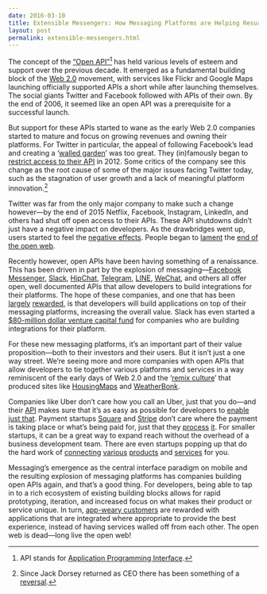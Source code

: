 ```yaml
---
date: 2016-03-10
title: Extensible Messengers: How Messaging Platforms are Helping Resurrect the Open Web
layout: post
permalink: extensible-messengers.html
---
```

The concept of the [“Open API”](https://en.wikipedia.org/wiki/Open_API)[^1] has held various levels of esteem and support over the previous decade. It emerged as a fundamental building block of the [Web 2.0](https://en.wikipedia.org/wiki/Web_2.0) movement, with services like Flickr and Google Maps launching officially supported APIs a short while after launching themselves. The social giants Twitter and Facebook followed with APIs of their own. By the end of 2006, it seemed like an open API was a prerequisite for a successful launch.

But support for these APIs started to wane as the early Web 2.0 companies started to mature and focus on growing revenues and owning their platforms. For Twitter in particular, the appeal of following Facebook’s lead and creating a ‘[walled garden](http://www.theverge.com/2012/7/9/3135406/twitter-api-open-closed-facebook-walled-garden)’ was too great. They (in)famously began to [restrict access to their API](https://blog.twitter.com/2012/changes-coming-in-version-11-of-the-twitter-api) in 2012. Some critics of the company see this change as the root cause of some of the major issues facing Twitter today, such as the stagnation of user growth and a lack of meaningful platform innovation.[^2]

Twitter was far from the only major company to make such a change however—by the end of 2015 Netflix, Facebook, Instagram, LinkedIn, and others had shut off open access to their APIs. These API shutdowns didn’t just have a negative impact on developers. As the drawbridges went up, users started to feel the [negative effects](http://www.theverge.com/2012/12/5/3730876/instagram-cuts-off-twitter-cards-integration-further-souring-relationship). People began to [lament](http://www.nytimes.com/2010/05/23/magazine/23FOB-medium-t.html) the [end of the open web](http://www.theatlantic.com/technology/archive/2014/06/even-non-nerds-should-care-that-netflix-just-broke-up-with-developers/372926/).

Recently however, open APIs have been having something of a renaissance. This has been driven in part by the explosion of messaging—[Facebook Messenger](https://www.messenger.com/platform?_rdr), [Slack](https://api.slack.com), [HipChat](https://www.hipchat.com/docs/apiv2), [Telegram](https://core.telegram.org/api), [LINE](https://developers.line.me/restful-api/overview), [WeChat](http://dev.wechat.com/wechatapi), and others all offer open, well documented APIs that allow developers to build integrations for their platforms. The hope of these companies, and one that has been [largely](https://slack.com/apps) [rewarded](https://www.hipchat.com/integrations), is that developers will build applications on top of their messaging platforms, increasing the overall value. Slack has even started a [$80-million dollar venture capital fund](http://techcrunch.com/2015/12/15/trophy-emoji/) for companies who are building integrations for their platform.

For these new messaging platforms, it’s an important part of their value proposition—both to their investors and their users. But it isn’t just a one way street. We’re seeing more and more companies with open APIs that allow developers to tie together various platforms and services in a way reminiscent of the early days of Web 2.0 and the ‘[remix culture](https://en.wikipedia.org/wiki/Remix_culture#Internet_and_web_2.0)’ that produced sites like [HousingMaps](http://www.housingmaps.com) and [WeatherBonk](http://mashable.com/2007/09/11/weather-channel-acquires-weather-bonk/#MXFsawScr8qw). 

Companies like Uber don’t care how you call an Uber, just that you do—and their [API](https://developer.uber.com/docs/api-overview) makes sure that it’s as easy as possible for developers to [enable just that](https://developer.uber.com/showcase/). Payment startups [Square](https://connect.squareup.com) and [Stripe](https://stripe.com/docs/api#intro) don’t care where the payment is taking place or what’s being paid for, just that they [process](https://squareup.com/app-marketplace) [it](https://stripe.com/gallery). For smaller startups, it can be a great way to expand reach without the overhead of a business development team. There are even startups popping up that do the hard work of [connecting](https://ifttt.com) [various](http://www.assi.st) [products](https://tray.io) and [services](https://zapier.com) for you.

Messaging’s emergence as the central interface paradigm on mobile and the resulting explosion of messaging platforms has companies building open APIs again, and that’s a good thing. For developers, being able to tap in to a rich ecosystem of existing building blocks allows for rapid prototyping, iteration, and increased focus on what makes their product or service unique. In turn, [app-weary customers](https://www.comscore.com/Insights/Data-Mine/Over-a-Third-of-US-Smartphone-Owners-Download-At-Least-One-App-Per-Month) are rewarded with applications that are integrated where appropriate to provide the best experience, instead of having services walled off from each other. The open web is dead—long live the open web!

[^1]: API stands for [Application Programming Interface](https://en.wikipedia.org/wiki/Application_programming_interface).
[^2]: Since Jack Dorsey returned as CEO there has been something of a [reversal](https://dev.twitter.com/rest/collections/about).
